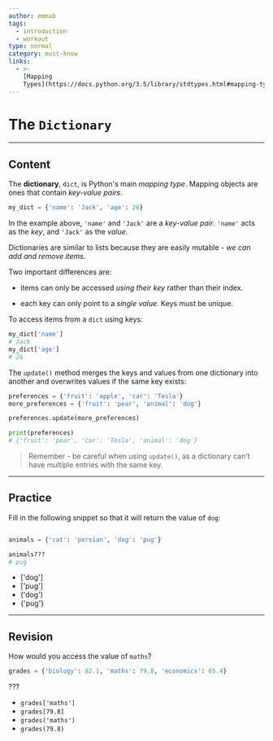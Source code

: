 ```yaml
---
author: emmab
tags:
  - introduction
  - workout
type: normal
category: must-know
links:
  - >-
    [Mapping
    Types](https://docs.python.org/3.5/library/stdtypes.html#mapping-types-dict){website}
---
```


# The `Dictionary`


---

## Content

The **dictionary**, `dict`, is Python's main *mapping type*. Mapping objects are ones that contain *key-value pairs*. 

```python
my_dict = {'name': 'Jack', 'age': 26}
```

In the example above, `'name'` and `'Jack'` are a *key-value pair*. `'name'` acts as the *key*, and `'Jack'` as the *value*.

Dictionaries are similar to lists because they are easily mutable - *we can add and remove items*.

Two important differences are:

* items can only be accessed *using their key* rather than their index.

* each key can only point to a *single value*. Keys must be unique.

To access items from a `dict` using keys:

```python
my_dict['name']
# Jack
my_dict['age']
# 26
```

The `update()` method merges the keys and values from one dictionary into another and overwrites values if the same key exists:

```python
preferences = {'fruit': 'apple', 'car': 'Tesla'}
more_preferences = {'fruit': 'pear', 'animal': 'dog'}

preferences.update(more_preferences)

print(preferences)
# {'fruit': 'pear', 'car': 'Tesla', 'animal': 'dog'}
```

> Remember - be careful when using `update()`, as a dictionary can't have multiple entries with the same key.


---

## Practice

Fill in the following snippet so that it will return the value of `dog`:

```python

animals = {'cat': 'persian', 'dog': 'pug'}

animals???
# pug
```

* ['dog']
* ['pug']
* ('dog')
* {'pug'}


---

## Revision

How would you access the value of `maths`?

```python
grades = {'biology': 82.1, 'maths': 79.8, 'economics': 65.4}
```

???

* `grades['maths']`
* `grades[79.8]`
* `grades('maths')`
* `grades(79.8)`

